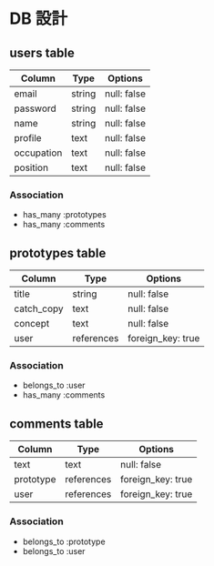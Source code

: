 # DB 設計

## users table

| Column             | Type        | Options                 |
|--------------------|-------------|-------------------------|
| email              | string      | null: false             |
| password           | string      | null: false             |
| name               | string      | null: false             |
| profile            | text        | null: false             |
| occupation         | text        | null: false             |
| position           | text        | null: false             |

### Association

* has_many :prototypes
* has_many :comments

## prototypes table

| Column        | Type       | Options           |
|---------------|------------|-------------------|
| title         | string     | null: false       |
| catch_copy    | text       | null: false       |
| concept       | text       | null: false       |
| user          | references | foreign_key: true |

### Association

- belongs_to :user
- has_many :comments

## comments table

| Column      | Type       | Options           |
|-------------|------------|-------------------|
| text        | text       | null: false       |
| prototype   | references | foreign_key: true |
| user        | references | foreign_key: true |

### Association

- belongs_to :prototype
- belongs_to :user
